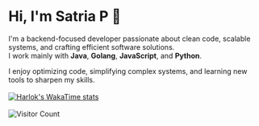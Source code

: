# Hi, I'm Satria P 👋

I'm a backend-focused developer passionate about clean code, scalable systems, and crafting efficient software solutions.  
I work mainly with **Java**, **Golang**, **JavaScript**, and **Python**.

I enjoy optimizing code, simplifying complex systems, and learning new tools to sharpen my skills.
<br /><br />
[![Harlok's WakaTime stats](https://github-readme-stats.vercel.app/api/wakatime?username=@satriadega)](https://github.com/anuraghazra/github-readme-stats)
<br /><br />
![Visitor Count](https://komarev.com/ghpvc/?username=satriadega&color=red)
